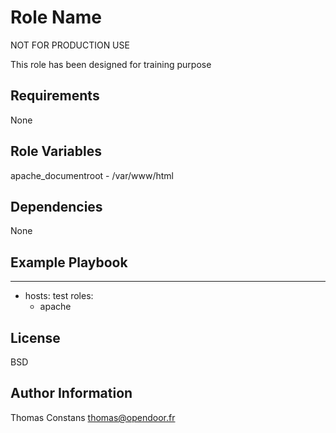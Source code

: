 Role Name
=========

NOT FOR PRODUCTION USE

This role has been designed for training purpose

Requirements
------------

None

Role Variables
--------------

apache_documentroot - /var/www/html

Dependencies
------------

None

Example Playbook
----------------

---
- hosts: test
  roles:
  - apache

License
-------

BSD

Author Information
------------------

Thomas Constans <thomas@opendoor.fr>
